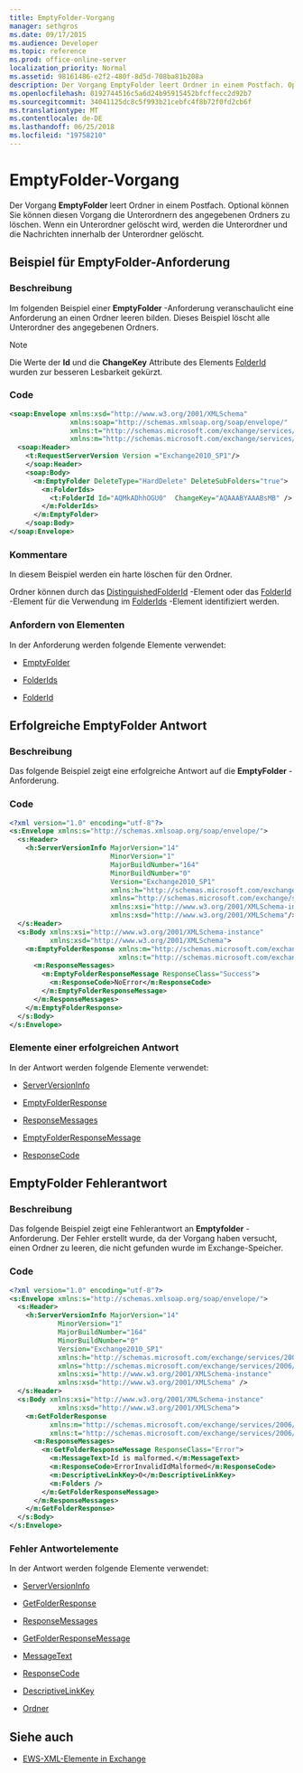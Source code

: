 ```yaml
---
title: EmptyFolder-Vorgang
manager: sethgros
ms.date: 09/17/2015
ms.audience: Developer
ms.topic: reference
ms.prod: office-online-server
localization_priority: Normal
ms.assetid: 98161486-e2f2-480f-8d5d-708ba81b208a
description: Der Vorgang EmptyFolder leert Ordner in einem Postfach. Optional können Sie können diesen Vorgang die Unterordnern des angegebenen Ordners zu löschen. Wenn ein Unterordner gelöscht wird, werden die Unterordner und die Nachrichten innerhalb der Unterordner gelöscht.
ms.openlocfilehash: 0192744516c5a6d24b95915452bfcffecc2d92b7
ms.sourcegitcommit: 34041125dc8c5f993b21cebfc4f8b72f0fd2cb6f
ms.translationtype: MT
ms.contentlocale: de-DE
ms.lasthandoff: 06/25/2018
ms.locfileid: "19758210"
---
```

# <a name="emptyfolder-operation"></a>EmptyFolder-Vorgang

Der Vorgang **EmptyFolder** leert Ordner in einem Postfach. Optional können Sie können diesen Vorgang die Unterordnern des angegebenen Ordners zu löschen. Wenn ein Unterordner gelöscht wird, werden die Unterordner und die Nachrichten innerhalb der Unterordner gelöscht. 
  
## <a name="emptyfolder-request-example"></a>Beispiel für EmptyFolder-Anforderung

### <a name="description"></a>Beschreibung

Im folgenden Beispiel einer **EmptyFolder** -Anforderung veranschaulicht eine Anforderung an einen Ordner leeren bilden. Dieses Beispiel löscht alle Unterordner des angegebenen Ordners. 
  
> [!NOTE]
> Die Werte der **Id** und die **ChangeKey** Attribute des Elements [FolderId](folderid.md) wurden zur besseren Lesbarkeit gekürzt. 
  
### <a name="code"></a>Code

```XML
<soap:Envelope xmlns:xsd="http://www.w3.org/2001/XMLSchema"
               xmlns:soap="http://schemas.xmlsoap.org/soap/envelope/"
               xmlns:t="http://schemas.microsoft.com/exchange/services/2006/types"
               xmlns:m="http://schemas.microsoft.com/exchange/services/2006/messages">
  <soap:Header>
    <t:RequestServerVersion Version ="Exchange2010_SP1"/>
    </soap:Header>
    <soap:Body>
      <m:EmptyFolder DeleteType="HardDelete" DeleteSubFolders="true">
        <m:FolderIds>
          <t:FolderId Id="AQMkADhhOGU0"  ChangeKey="AQAAABYAAABsMB" />
        </m:FolderIds>
      </m:EmptyFolder>
    </soap:Body>
</soap:Envelope>

```

### <a name="comments"></a>Kommentare

In diesem Beispiel werden ein harte löschen für den Ordner.
  
Ordner können durch das [DistinguishedFolderId](distinguishedfolderid.md) -Element oder das [FolderId](folderid.md) -Element für die Verwendung im [FolderIds](folderids.md) -Element identifiziert werden. 
  
### <a name="request-elements"></a>Anfordern von Elementen

In der Anforderung werden folgende Elemente verwendet:
  
- [EmptyFolder](emptyfolder.md)
    
- [FolderIds](folderids.md)
    
- [FolderId](folderid.md)
    
## <a name="successful-emptyfolder-response"></a>Erfolgreiche EmptyFolder Antwort

### <a name="description"></a>Beschreibung

Das folgende Beispiel zeigt eine erfolgreiche Antwort auf die **EmptyFolder** -Anforderung. 
  
### <a name="code"></a>Code

```XML
<?xml version="1.0" encoding="utf-8"?>
<s:Envelope xmlns:s="http://schemas.xmlsoap.org/soap/envelope/">
  <s:Header>
    <h:ServerVersionInfo MajorVersion="14" 
                         MinorVersion="1" 
                         MajorBuildNumber="164" 
                         MinorBuildNumber="0" 
                         Version="Exchange2010_SP1"
                         xmlns:h="http://schemas.microsoft.com/exchange/services/2006/types"
                         xmlns="http://schemas.microsoft.com/exchange/services/2006/types"
                         xmlns:xsi="http://www.w3.org/2001/XMLSchema-instance"
                         xmlns:xsd="http://www.w3.org/2001/XMLSchema"/>
  </s:Header>
  <s:Body xmlns:xsi="http://www.w3.org/2001/XMLSchema-instance"
          xmlns:xsd="http://www.w3.org/2001/XMLSchema">
    <m:EmptyFolderResponse xmlns:m="http://schemas.microsoft.com/exchange/services/2006/messages"
                           xmlns:t="http://schemas.microsoft.com/exchange/services/2006/types">
      <m:ResponseMessages>
        <m:EmptyFolderResponseMessage ResponseClass="Success">
          <m:ResponseCode>NoError</m:ResponseCode>
        </m:EmptyFolderResponseMessage>
      </m:ResponseMessages>
    </m:EmptyFolderResponse>
  </s:Body>
</s:Envelope>

```

### <a name="successful-response-elements"></a>Elemente einer erfolgreichen Antwort

In der Antwort werden folgende Elemente verwendet:
  
- [ServerVersionInfo](serverversioninfo.md)
    
- [EmptyFolderResponse](emptyfolderresponse.md)
    
- [ResponseMessages](responsemessages.md)
    
- [EmptyFolderResponseMessage](emptyfolderresponsemessage.md)
    
- [ResponseCode](responsecode.md)
    
## <a name="emptyfolder-error-response"></a>EmptyFolder Fehlerantwort

### <a name="description"></a>Beschreibung

Das folgende Beispiel zeigt eine Fehlerantwort an **Emptyfolder** -Anforderung. Der Fehler erstellt wurde, da der Vorgang haben versucht, einen Ordner zu leeren, die nicht gefunden wurde im Exchange-Speicher. 
  
### <a name="code"></a>Code

```XML
<?xml version="1.0" encoding="utf-8"?>
<s:Envelope xmlns:s="http://schemas.xmlsoap.org/soap/envelope/">
  <s:Header>
    <h:ServerVersionInfo MajorVersion="14" 
            MinorVersion="1" 
            MajorBuildNumber="164" 
            MinorBuildNumber="0" 
            Version="Exchange2010_SP1" 
            xmlns:h="http://schemas.microsoft.com/exchange/services/2006/types" 
            xmlns="http://schemas.microsoft.com/exchange/services/2006/types" 
            xmlns:xsi="http://www.w3.org/2001/XMLSchema-instance" 
            xmlns:xsd="http://www.w3.org/2001/XMLSchema" />
  </s:Header>
  <s:Body xmlns:xsi="http://www.w3.org/2001/XMLSchema-instance" 
            xmlns:xsd="http://www.w3.org/2001/XMLSchema">
    <m:GetFolderResponse 
          xmlns:m="http://schemas.microsoft.com/exchange/services/2006/messages" 
          xmlns:t="http://schemas.microsoft.com/exchange/services/2006/types">
      <m:ResponseMessages>
        <m:GetFolderResponseMessage ResponseClass="Error">
          <m:MessageText>Id is malformed.</m:MessageText>
          <m:ResponseCode>ErrorInvalidIdMalformed</m:ResponseCode>
          <m:DescriptiveLinkKey>0</m:DescriptiveLinkKey>
          <m:Folders />
        </m:GetFolderResponseMessage>
      </m:ResponseMessages>
    </m:GetFolderResponse>
  </s:Body>
</s:Envelope>
```

### <a name="error-response-elements"></a>Fehler Antwortelemente

In der Antwort werden folgende Elemente verwendet:
  
- [ServerVersionInfo](serverversioninfo.md)
    
- [GetFolderResponse](getfolderresponse.md)
    
- [ResponseMessages](responsemessages.md)
    
- [GetFolderResponseMessage](getfolderresponsemessage.md)
    
- [MessageText](messagetext.md)
    
- [ResponseCode](responsecode.md)
    
- [DescriptiveLinkKey](descriptivelinkkey.md)
    
- [Ordner](folders-ex15websvcsotherref.md)
    
## <a name="see-also"></a>Siehe auch

- [EWS-XML-Elemente in Exchange](ews-xml-elements-in-exchange.md)

